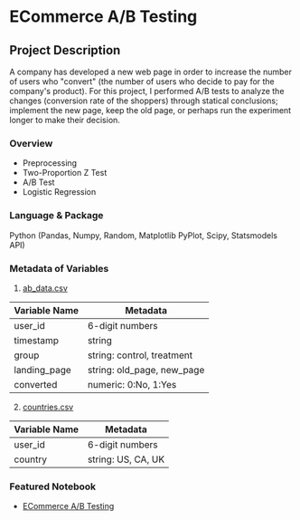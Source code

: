 # ECommerce A/B Testing
## Project Description
A company has developed a new web page in order to increase the number of users who "convert" (the number of users who decide to pay for the company's product). For this project, I performed A/B tests to analyze the changes (conversion rate of the shoppers) through statical conclusions; implement the new page, keep the old page, or perhaps run the experiment longer to make their decision. 

### Overview
* Preprocessing 
* Two-Proportion Z Test
* A/B Test
* Logistic Regression

### Language & Package
Python (Pandas, Numpy, Random, Matplotlib PyPlot, Scipy, Statsmodels API)

### Metadata of Variables
1. [ab_data.csv](https://github.com/dpghazi/ECommerce-AB-Testing/blob/main/ab_data.csv)  

| Variable Name | Metadata                   |
|---------------|----------------------------|
| user_id       | 6-digit numbers            |
| timestamp     | string                     |
| group         | string: control, treatment |
| landing_page  | string: old_page, new_page |
| converted     | numeric: 0:No, 1:Yes       |

2. [countries.csv](https://github.com/dpghazi/ECommerce-AB-Testing/blob/main/ab_data.csv)  

| Variable Name | Metadata           |
|---------------|--------------------|
| user_id       | 6-digit numbers    |
| country       | string: US, CA, UK |

### Featured Notebook
* [ECommerce A/B Testing](https://dpghazi.github.io/projects/ecommerce-ab-testing.html)
